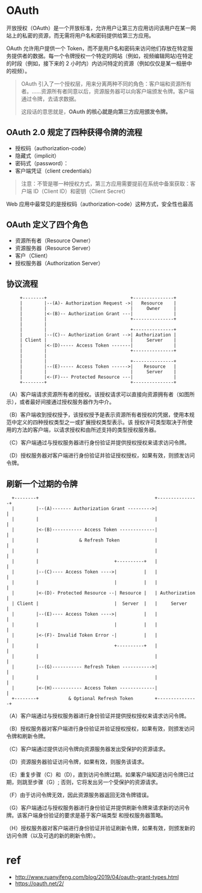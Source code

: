 # OAuth

开放授权（OAuth）是一个开放标准，允许用户让第三方应用访问该用户在某一网站上的私密的资源，而无需将用户名和密码提供给第三方应用。

OAuth 允许用户提供一个 Token，而不是用户名和密码来访问他们存放在特定服务提供者的数据。每一个令牌授权一个特定的网站（例如，视频编辑网站)在特定的时段（例如，接下来的 2 小时内）内访问特定的资源（例如仅仅是某一相册中的视频）。  

> OAuth 引入了一个授权层，用来分离两种不同的角色：客户端和资源所有者。......资源所有者同意以后，资源服务器可以向客户端颁发令牌。客户端通过令牌，去请求数据。
>
> 这段话的意思就是，**OAuth 的核心就是向第三方应用颁发令牌。**



## OAuth 2.0 规定了四种获得令牌的流程

- 授权码（authorization-code）
- 隐藏式（implicit）
- 密码式（password）：
- 客户端凭证（client credentials）



> 注意：不管是哪一种授权方式，第三方应用需要提前在系统中备案获取：客户端 ID（Client ID）和密钥（Client Secret）

Web 应用中最常见的是授权码（authorization-code）这种方式，安全性也最高

## OAuth 定义了四个角色

- 资源所有者（Resource Owner）
- 资源服务器（Resource Server）
- 客户（Client）
- 授权服务器（Authorization Server）

## 协议流程

```
     +--------+                               +---------------+
     |        |--(A)- Authorization Request ->|   Resource    |
     |        |                               |     Owner     |
     |        |<-(B)-- Authorization Grant ---|               |
     |        |                               +---------------+
     |        |
     |        |                               +---------------+
     |        |--(C)-- Authorization Grant -->| Authorization |
     | Client |                               |     Server    |
     |        |<-(D)----- Access Token -------|               |
     |        |                               +---------------+
     |        |
     |        |                               +---------------+
     |        |--(E)----- Access Token ------>|    Resource   |
     |        |                               |     Server    |
     |        |<-(F)--- Protected Resource ---|               |
     +--------+                               +---------------+
```
（A）客户端请求资源所有者的授权。该授权请求可以直接向资源拥有者（如图所示），或者最好间接通过授权服务器作为中介。

（B）客户端收到授权授予，该授权授予是表示资源所有者授权的凭据，使用本规范中定义的四种授权类型之一或扩展授权类型表示。该
    授权许可类型取决于所使用的方法的客户端，以请求授权和由所述支持的类型授权服务器。

（C）客户端通过与授权服务器进行身份验证并提供授权授权来请求访问令牌。

（D）授权服务器对客户端进行身份验证并验证授权授权，如果有效，则颁发访问令牌。

## 刷新一个过期的令牌

```
  +--------+                                           +---------------+
  |        |--(A)------- Authorization Grant --------->|               |
  |        |                                           |               |
  |        |<-(B)----------- Access Token -------------|               |
  |        |               & Refresh Token             |               |
  |        |                                           |               |
  |        |                            +----------+   |               |
  |        |--(C)---- Access Token ---->|          |   |               |
  |        |                            |          |   |               |
  |        |<-(D)- Protected Resource --| Resource |   | Authorization |
  | Client |                            |  Server  |   |     Server    |
  |        |--(E)---- Access Token ---->|          |   |               |
  |        |                            |          |   |               |
  |        |<-(F)- Invalid Token Error -|          |   |               |
  |        |                            +----------+   |               |
  |        |                                           |               |
  |        |--(G)----------- Refresh Token ----------->|               |
  |        |                                           |               |
  |        |<-(H)----------- Access Token -------------|               |
  +--------+           & Optional Refresh Token        +---------------+
```

（A）客户端通过与授权服务器进行身份验证并提供授权授权来请求访问令牌。

（B）授权服务器对客户端进行身份验证并验证授权授权，如果有效，则颁发访问令牌和刷新令牌。

（C）客户端通过提供访问令牌向资源服务器发出受保护的资源请求。

（D）资源服务器验证访问令牌，如果有效，则服务该请求。

（E）重复步骤（C）和（D），直到访问令牌过期。如果客户端知道访问令牌已过期，则跳至步骤（G）;
    否则，它将发出另一个受保护的资源请求。

（F）由于访问令牌无效，因此资源服务器返回无效令牌错误。

（G）客户端通过与授权服务器进行身份验证并提供刷新令牌来请求新的访问令牌。该客户端身份验证的要求是基于客户端类型
    和授权服务器策略。

（H）授权服务器对客户端进行身份验证并验证刷新令牌，如果有效，则颁发新的访问令牌（以及可选的新的刷新令牌）。

# ref

- <http://www.ruanyifeng.com/blog/2019/04/oauth-grant-types.html> 
- <https://oauth.net/2/> 

